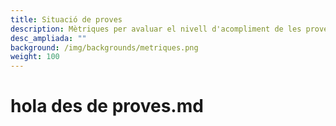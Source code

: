```yaml
---
title: Situació de proves
description: Mètriques per avaluar el nivell d'acompliment de les proves
desc_ampliada: ""
background: /img/backgrounds/metriques.png
weight: 100
---
```

# hola des de proves.md
